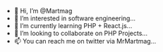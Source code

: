 - 👋 Hi, I’m @Martmag
- 👀 I’m interested in software engineering...
- 🌱 I’m currently learning PHP + React.js...
- 💞️ I’m looking to collaborate on PHP Projects...
- 📫 You can reach me on twitter via MrMartmag...

<!---
Martmag/Martmag is a ✨ special ✨ repository because its `README.md` (this file) appears on your GitHub profile.
You can click the Preview link to take a look at your changes.
--->
